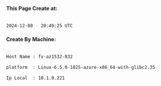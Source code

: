 
   
#### This Page Create at:

```bash

2024-12-08 - 20:49:25 UTC

```

#### Create By Machine:

```bash

Host Name : fv-az1532-832

platform  : Linux-6.5.0-1025-azure-x86_64-with-glibc2.35

Ip Local  : 10.1.0.221

```

